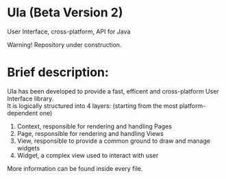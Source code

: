 # UIa (Beta Version 2)
User Interface, cross-platform, API for Java

Warning!
Repository under construction.

# Brief description:

UIa has been developed to provide a fast, efficent and cross-platform User Interface library.
<br>
It is logically structured into 4 layers: (starting from the most platform-dependent one)

1) Context, responsible for rendering and handling Pages
2) Page,    responsible for rendering and handling Views
3) View,    responsible to provide a common ground to draw and manage widgets
4) Widget,  a complex view used to interact with user

More information can be found inside every file.
